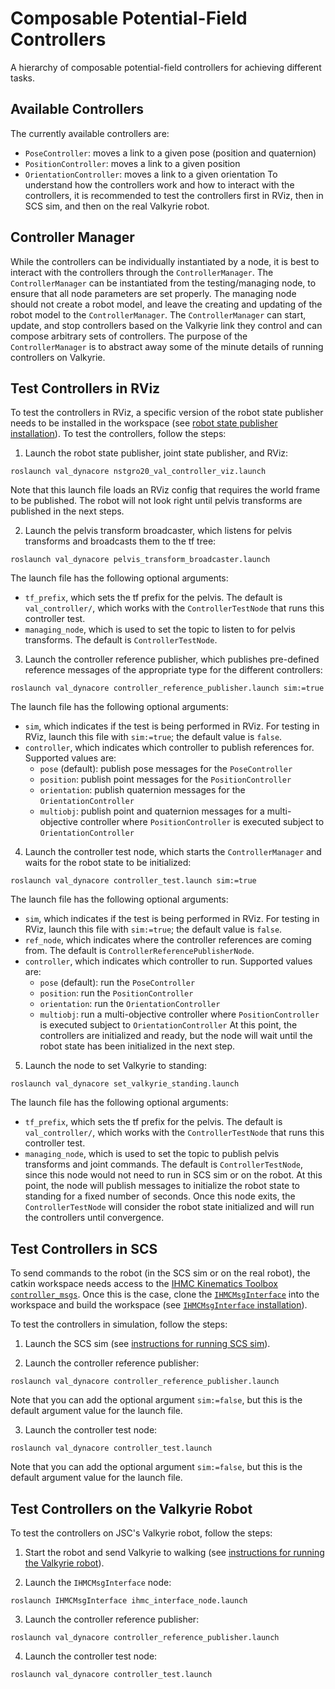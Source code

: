 # Composable Potential-Field Controllers
A hierarchy of composable potential-field controllers for achieving different tasks.



## Available Controllers
The currently available controllers are:
- `PoseController`: moves a link to a given pose (position and quaternion)
- `PositionController`: moves a link to a given position
- `OrientationController`: moves a link to a given orientation
To understand how the controllers work and how to interact with the controllers, it is recommended to test the controllers first in RViz, then in SCS sim, and then on the real Valkyrie robot.



## Controller Manager
While the controllers can be individually instantiated by a node, it is best to interact with the controllers through the `ControllerManager`.  The `ControllerManager` can be instantiated from the testing/managing node, to ensure that all node parameters are set properly.  The managing node should not create a robot model, and leave the creating and updating of the robot model to the `ControllerManager`.  The `ControllerManager` can start, update, and stop controllers based on the Valkyrie link they control and can compose arbitrary sets of controllers.  The purpose of the `ControllerManager` is to abstract away some of the minute details of running controllers on Valkyrie.



## Test Controllers in RViz
To test the controllers in RViz, a specific version of the robot state publisher needs to be installed in the workspace (see [robot state publisher installation](installation.md#robot-state-publisher)).  To test the controllers, follow the steps:

1. Launch the robot state publisher, joint state publisher, and RViz:
```
roslaunch val_dynacore nstgro20_val_controller_viz.launch
```
Note that this launch file loads an RViz config that requires the world frame to be published.  The robot will not look right until pelvis transforms are published in the next steps.

2. Launch the pelvis transform broadcaster, which listens for pelvis transforms and broadcasts them to the tf tree:
```
roslaunch val_dynacore pelvis_transform_broadcaster.launch
```
The launch file has the following optional arguments:
- `tf_prefix`, which sets the tf prefix for the pelvis.  The default is `val_controller/`, which works with the `ControllerTestNode` that runs this controller test.
- `managing_node`, which is used to set the topic to listen to for pelvis transforms.  The default is `ControllerTestNode`.

3. Launch the controller reference publisher, which publishes pre-defined reference messages of the appropriate type for the different controllers:
```
roslaunch val_dynacore controller_reference_publisher.launch sim:=true
```
The launch file has the following optional arguments:
- `sim`, which indicates if the test is being performed in RViz.  For testing in RViz, launch this file with `sim:=true`; the default value is `false`.
- `controller`, which indicates which controller to publish references for.  Supported values are:
	- `pose` (default): publish pose messages for the `PoseController`
	- `position`: publish point messages for the `PositionController`
	- `orientation`: publish quaternion messages for the `OrientationController`
	- `multiobj`: publish point and quaternion messages for a multi-objective controller where `PositionController` is executed subject to `OrientationController`

4. Launch the controller test node, which starts the `ControllerManager` and waits for the robot state to be initialized:
```
roslaunch val_dynacore controller_test.launch sim:=true
```
The launch file has the following optional arguments:
- `sim`, which indicates if the test is being performed in RViz.  For testing in RViz, launch this file with `sim:=true`; the default value is `false`.
- `ref_node`, which indicates where the controller references are coming from.  The default is `ControllerReferencePublisherNode`.
- `controller`, which indicates which controller to run.  Supported values are:
	- `pose` (default): run the `PoseController`
	- `position`: run the `PositionController`
	- `orientation`: run the `OrientationController`
	- `multiobj`: run a multi-objective controller where `PositionController` is executed subject to `OrientationController`
At this point, the controllers are initialized and ready, but the node will wait until the robot state has been initialized in the next step.

5. Launch the node to set Valkyrie to standing:
```
roslaunch val_dynacore set_valkyrie_standing.launch
```
The launch file has the following optional arguments:
- `tf_prefix`, which sets the tf prefix for the pelvis.  The default is `val_controller/`, which works with the `ControllerTestNode` that runs this controller test.
- `managing_node`, which is used to set the topic to publish pelvis transforms and joint commands.  The default is `ControllerTestNode`, since this node would not need to run in SCS sim or on the robot.
At this point, the node will publish messages to initialize the robot state to standing for a fixed number of seconds.  Once this node exits, the `ControllerTestNode` will consider the robot state initialized and will run the controllers until convergence.



## Test Controllers in SCS
To send commands to the robot (in the SCS sim or on the real robot), the catkin workspace needs access to the [IHMC Kinematics Toolbox `controller_msgs`](https://github.com/ihmcrobotics/ihmc-open-robotics-software/tree/val-develop/ihmc-interfaces/src/main/messages/ros1/controller_msgs/msg).  Once this is the case, clone the [`IHMCMsgInterface`](https://github.com/esheetz/IHMCMsgInterface) into the workspace and build the workspace (see [`IHMCMsgInterface` installation](https://github.com/esheetz/IHMCMsgInterface#compile-in-linux)).

To test the controllers in simulation, follow the steps:

1. Launch the SCS sim (see [instructions for running SCS sim](SCS_sim.md)).

2. Launch the controller reference publisher:
```
roslaunch val_dynacore controller_reference_publisher.launch
```
Note that you can add the optional argument `sim:=false`, but this is the default argument value for the launch file.

3. Launch the controller test node:
```
roslaunch val_dynacore controller_test.launch
```
Note that you can add the optional argument `sim:=false`, but this is the default argument value for the launch file.



## Test Controllers on the Valkyrie Robot
To test the controllers on JSC's Valkyrie robot, follow the steps:

1. Start the robot and send Valkyrie to walking (see [instructions for running the Valkyrie robot](robot_ops.md)).

2. Launch the `IHMCMsgInterface` node:
```
roslaunch IHMCMsgInterface ihmc_interface_node.launch
```

3. Launch the controller reference publisher:
```
roslaunch val_dynacore controller_reference_publisher.launch
```

4. Launch the controller test node:
```
roslaunch val_dynacore controller_test.launch
```
